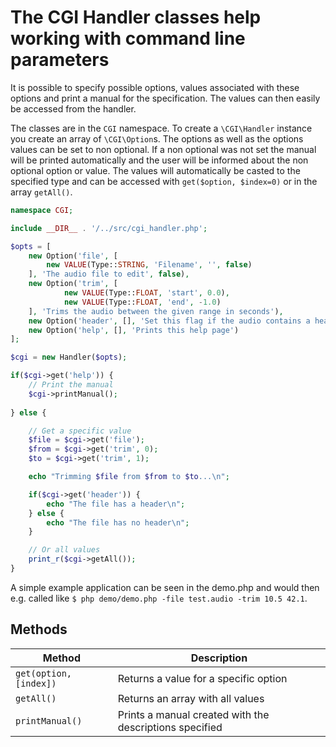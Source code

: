 # The CGI Handler classes help working with command line parameters

It is possible to specify possible options, values associated with these options and print a manual for the specification. The values can then easily be accessed from the handler.

The classes are in the `CGI` namespace. To create a `\CGI\Handler` instance you create an array of `\CGI\Option`s.
The options as well as the options values can be set to non optional. If a non optional was not set the manual will be printed automatically and the user will be informed about the non optional option or value. The values will automatically be casted to the specified type and can be accessed with `get($option, $index=0)` or in the array `getAll()`.

```php
namespace CGI;

include __DIR__ . '/../src/cgi_handler.php';

$opts = [
	new Option('file', [
		new VALUE(Type::STRING, 'Filename', '', false)
	], 'The audio file to edit', false),
	new Option('trim', [
			new VALUE(Type::FLOAT, 'start', 0.0),
			new VALUE(Type::FLOAT, 'end', -1.0)
	], 'Trims the audio between the given range in seconds'),
	new Option('header', [], 'Set this flag if the audio contains a header'),
	new Option('help', [], 'Prints this help page')
];

$cgi = new Handler($opts);

if($cgi->get('help')) {
	// Print the manual
	$cgi->printManual();
	
} else {

	// Get a specific value
	$file = $cgi->get('file');
	$from = $cgi->get('trim', 0);
	$to = $cgi->get('trim', 1);

	echo "Trimming $file from $from to $to...\n";

	if($cgi->get('header')) {
		echo "The file has a header\n";
	} else {
		echo "The file has no header\n";
	}

	// Or all values
	print_r($cgi->getAll());
}
```

A simple example application can be seen in the demo.php and would then e.g. called like `$ php demo/demo.php -file test.audio -trim 10.5 42.1`.

## Methods

Method | Description
-------|------------
`get(option, [index])` | Returns a value for a specific option
`getAll()` | Returns an array with all values
`printManual()` | Prints a manual created with the descriptions specified